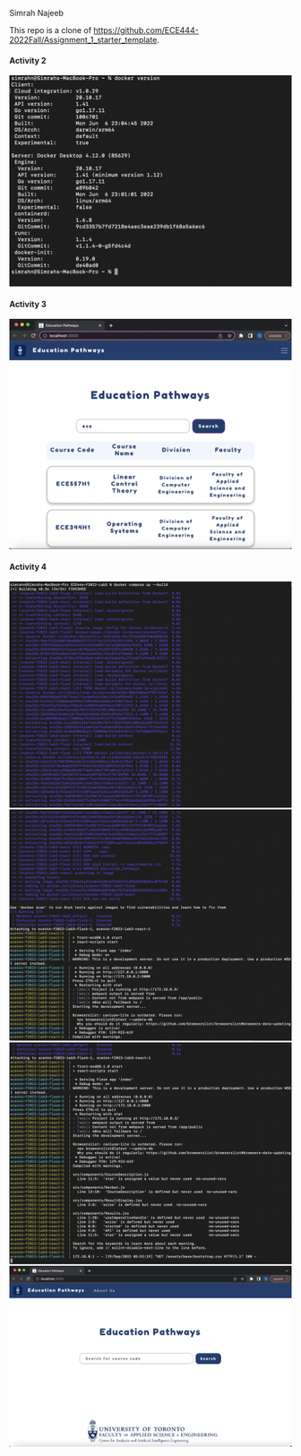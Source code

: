 Simrah Najeeb 

This repo is a clone of https://github.com/ECE444-2022Fall/Assignment_1_starter_template.

#### Activity 2 
![ScreenShot](screenshots/Activity2.png)

#### Activity 3
![ScreenShot](screenshots/Activity3.png)

#### Activity 4
![ScreenShot](screenshots/Act4-1.png)
![ScreenShot](screenshots/Act4-2.png)
![ScreenShot](screenshots/Act4-3.png)
![ScreenShot](screenshots/Activity4.png)




